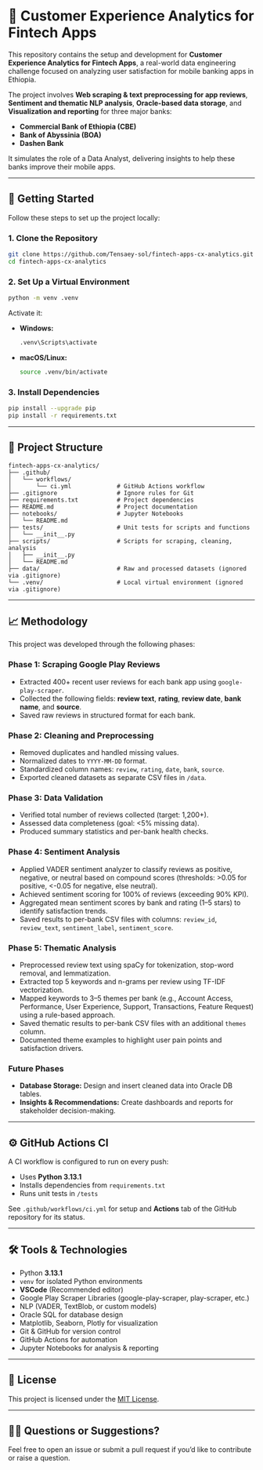 # 📱 Customer Experience Analytics for Fintech Apps

This repository contains the setup and development for **Customer Experience Analytics for Fintech Apps**, a real-world data engineering challenge focused on analyzing user satisfaction for mobile banking apps in Ethiopia.

The project involves **Web scraping & text preprocessing for app reviews**, **Sentiment and thematic NLP analysis**, **Oracle-based data storage**, and **Visualization and reporting** for three major banks:

- **Commercial Bank of Ethiopia (CBE)**
- **Bank of Abyssinia (BOA)**
- **Dashen Bank**

It simulates the role of a Data Analyst, delivering insights to help these banks improve their mobile apps.

---

## 🚀 Getting Started

Follow these steps to set up the project locally:

### 1. Clone the Repository

```bash
git clone https://github.com/Tensaey-sol/fintech-apps-cx-analytics.git
cd fintech-apps-cx-analytics
```

### 2. Set Up a Virtual Environment

```bash
python -m venv .venv
```

Activate it:

- **Windows:**

  ```bash
  .venv\Scripts\activate
  ```

- **macOS/Linux:**
  ```bash
  source .venv/bin/activate
  ```

### 3. Install Dependencies

```bash
pip install --upgrade pip
pip install -r requirements.txt
```

---

## 📂 Project Structure

```
fintech-apps-cx-analytics/
├── .github/
│   └── workflows/
│       └── ci.yml             # GitHub Actions workflow
├── .gitignore                 # Ignore rules for Git
├── requirements.txt           # Project dependencies
├── README.md                  # Project documentation
├── notebooks/                 # Jupyter Notebooks
│   └── README.md
├── tests/                     # Unit tests for scripts and functions
│   └── __init__.py
├── scripts/                   # Scripts for scraping, cleaning, analysis
│   ├── __init__.py
│   └── README.md
├── data/                      # Raw and processed datasets (ignored via .gitignore)
└── .venv/                     # Local virtual environment (ignored via .gitignore)
```

---

## 📈 Methodology

This project was developed through the following phases:

### Phase 1: Scraping Google Play Reviews

- Extracted 400+ recent user reviews for each bank app using `google-play-scraper`.
- Collected the following fields: **review text**, **rating**, **review date**, **bank name**, and **source**.
- Saved raw reviews in structured format for each bank.

### Phase 2: Cleaning and Preprocessing

- Removed duplicates and handled missing values.
- Normalized dates to `YYYY-MM-DD` format.
- Standardized column names: `review`, `rating`, `date`, `bank`, `source`.
- Exported cleaned datasets as separate CSV files in `/data`.

### Phase 3: Data Validation

- Verified total number of reviews collected (target: 1,200+).
- Assessed data completeness (goal: <5% missing data).
- Produced summary statistics and per-bank health checks.

### Phase 4: Sentiment Analysis

- Applied VADER sentiment analyzer to classify reviews as positive, negative, or neutral based on compound scores (thresholds: >0.05 for positive, <-0.05 for negative, else neutral).
- Achieved sentiment scoring for 100% of reviews (exceeding 90% KPI).
- Aggregated mean sentiment scores by bank and rating (1–5 stars) to identify satisfaction trends.
- Saved results to per-bank CSV files with columns: `review_id`, `review_text`, `sentiment_label`, `sentiment_score`.

### Phase 5: Thematic Analysis

- Preprocessed review text using spaCy for tokenization, stop-word removal, and lemmatization.
- Extracted top 5 keywords and n-grams per review using TF-IDF vectorization.
- Mapped keywords to 3–5 themes per bank (e.g., Account Access, Performance, User Experience, Support, Transactions, Feature Request) using a rule-based approach.
- Saved thematic results to per-bank CSV files with an additional `themes` column.
- Documented theme examples to highlight user pain points and satisfaction drivers.

### Future Phases

- **Database Storage:** Design and insert cleaned data into Oracle DB tables.
- **Insights & Recommendations:** Create dashboards and reports for stakeholder decision-making.

---

## ⚙️ GitHub Actions CI

A CI workflow is configured to run on every push:

- Uses **Python 3.13.1**
- Installs dependencies from `requirements.txt`
- Runs unit tests in `/tests`

See `.github/workflows/ci.yml` for setup and **Actions** tab of the GitHub repository for its status.

---

## 🛠 Tools & Technologies

- Python **3.13.1**
- `venv` for isolated Python environments
- **VSCode** (Recommended editor)
- Google Play Scraper Libraries (google-play-scraper, play-scraper, etc.)
- NLP (VADER, TextBlob, or custom models)
- Oracle SQL for database design
- Matplotlib, Seaborn, Plotly for visualization
- Git & GitHub for version control
- GitHub Actions for automation
- Jupyter Notebooks for analysis & reporting

---

## 📄 License

This project is licensed under the [MIT License](LICENSE).

---

## 🙋‍♀️ Questions or Suggestions?

Feel free to open an issue or submit a pull request if you’d like to contribute or raise a question.
